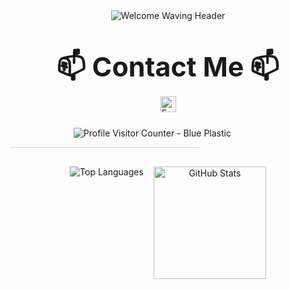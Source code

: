 <div align="center">

  <img src="https://capsule-render.vercel.app/api?type=waving&color=0377fc&text=Welcome%20to%20My%20GitHub!%20👋&fontColor=ffffff&fontSize=40&height=150&section=header&font=Josefin%20Sans" alt="Welcome Waving Header"/>

  <div style="margin-top: 25px; margin-bottom: 25px;">
    <p style="font-size: 43px; margin-bottom: 5px;">
      <strong>📫 Contact Me 📫</strong>
    </p>
    <p style="margin-top: 5px;">
      <a href="mailto:jungwon.park@cscloud.co.jp" target="_blank">
        <img src="https://img.shields.io/badge/Email-EA4335.svg?style=plastic&logo=Gmail&logoColor=white" alt="Email" height="25"/>
      </a>
    </p>
  </div>

  <div style="width: 60%; margin: 0 auto 10px auto; display: flex; justify-content: flex-start;">
    <img src="https://komarev.com/ghpvc/?username=jungwon-csc&color=blue&style=plastic" alt="Profile Visitor Counter - Blue Plastic"/>
  </div>

  <div style="width: 100%; text-align: center; margin-top: 10px; margin-bottom: 30px;"> <hr style="width:60%; border:none; height:1px; background-color:#d0d7de;" />
  </div>

  <div class="stats-cards" style="display: flex; flex-wrap: wrap; justify-content: center; align-items: flex-start; gap: 16px; margin-top: 20px;">
    <img src="https://github-readme-stats.vercel.app/api/top-langs/?username=jungwon-csc&layout=compact&theme=transparent" alt="Top Languages" />
    <img height="180" src="https://github-readme-stats.vercel.app/api?username=jungwon-csc&show_icons=true&theme=transparent&rank_icon=github" alt="GitHub Stats" />
  </div>

</div>
